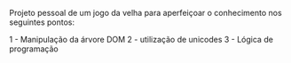 Projeto pessoal de um jogo da velha para aperfeiçoar o conhecimento nos seguintes pontos:

1 - Manipulação da árvore DOM
2 - utilização de unicodes
3 - Lógica de programação